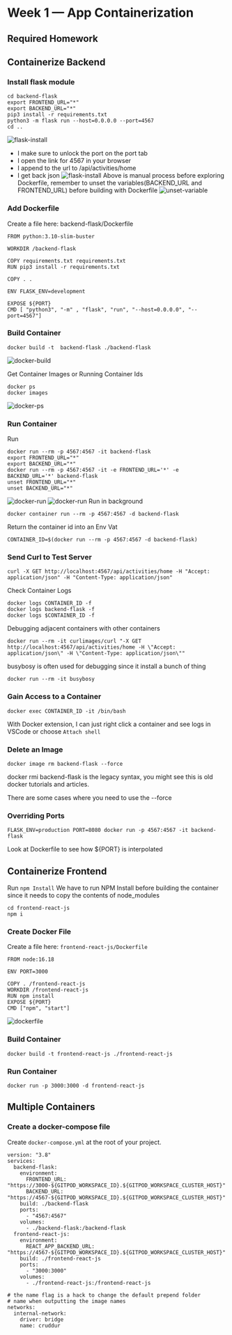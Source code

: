 # Week 1 — App Containerization

## Required Homework
## Containerize Backend
### Install flask module
```
cd backend-flask
export FRONTEND_URL="*"
export BACKEND_URL="*"
pip3 install -r requirements.txt
python3 -m flask run --host=0.0.0.0 --port=4567
cd ..
```
![flask-install](assets/flask-install.png)
- I make sure to unlock the port on the port tab
- I open the link for 4567 in your browser
- I append to the url to /api/activities/home
- I get back json
![flask-install](assets/port-open.png)
Above is manual process before exploring Dockerfile, remember to unset the variables(BACKEND_URL and FRONTEND_URL) before building with Dockerfile
![unset-variable](assets/unset-var.png)

### Add Dockerfile
Create a file here: backend-flask/Dockerfile
```
FROM python:3.10-slim-buster

WORKDIR /backend-flask

COPY requirements.txt requirements.txt
RUN pip3 install -r requirements.txt

COPY . .

ENV FLASK_ENV=development

EXPOSE ${PORT}
CMD [ "python3", "-m" , "flask", "run", "--host=0.0.0.0", "--port=4567"]
```

### Build Container
```
docker build -t  backend-flask ./backend-flask
```
![docker-build](assets/docker-build.png)

Get Container Images or Running Container Ids
```
docker ps
docker images
```
![docker-ps](assets/docker-ps.png)

### Run Container
Run
```
docker run --rm -p 4567:4567 -it backend-flask
export FRONTEND_URL="*"
export BACKEND_URL="*"
docker run --rm -p 4567:4567 -it -e FRONTEND_URL='*' -e BACKEND_URL='*' backend-flask
unset FRONTEND_URL="*"
unset BACKEND_URL="*"
```
![docker-run](assets/docker-run.png)
![docker-run](assets/docker-run2.png)
Run in background
```
docker container run --rm -p 4567:4567 -d backend-flask
```
Return the container id into an Env Vat
```
CONTAINER_ID=$(docker run --rm -p 4567:4567 -d backend-flask)
```

### Send Curl to Test Server
```
curl -X GET http://localhost:4567/api/activities/home -H "Accept: application/json" -H "Content-Type: application/json"
```

Check Container Logs
```
docker logs CONTAINER_ID -f
docker logs backend-flask -f
docker logs $CONTAINER_ID -f
```

Debugging adjacent containers with other containers
```
docker run --rm -it curlimages/curl "-X GET http://localhost:4567/api/activities/home -H \"Accept: application/json\" -H \"Content-Type: application/json\""
```
busybosy is often used for debugging since it install a bunch of thing

```
docker run --rm -it busybosy
```

### Gain Access to a Container
```
docker exec CONTAINER_ID -it /bin/bash
```
With Docker extension, I can just right click a container and see logs in VSCode or choose `Attach shell`
### Delete an Image
```
docker image rm backend-flask --force
```
docker rmi backend-flask is the legacy syntax, you might see this is old docker tutorials and articles.

There are some cases where you need to use the --force

### Overriding Ports
```
FLASK_ENV=production PORT=8080 docker run -p 4567:4567 -it backend-flask
```
Look at Dockerfile to see how ${PORT} is interpolated

## Containerize Frontend
Run `npm Install`
We have to run NPM Install before building the container since it needs to copy the contents of node_modules

```
cd frontend-react-js
npm i
```

### Create Docker File
Create a file here: `frontend-react-js/Dockerfile`

```
FROM node:16.18

ENV PORT=3000

COPY . /frontend-react-js
WORKDIR /frontend-react-js
RUN npm install
EXPOSE ${PORT}
CMD ["npm", "start"]
```
![dockerfile](assets/npm-dockerfile.png)

### Build Container
```
docker build -t frontend-react-js ./frontend-react-js
```
### Run Container
```
docker run -p 3000:3000 -d frontend-react-js
```
## Multiple Containers
### Create a docker-compose file
Create `docker-compose.yml` at the root of your project.
```
version: "3.8"
services:
  backend-flask:
    environment:
      FRONTEND_URL: "https://3000-${GITPOD_WORKSPACE_ID}.${GITPOD_WORKSPACE_CLUSTER_HOST}"
      BACKEND_URL: "https://4567-${GITPOD_WORKSPACE_ID}.${GITPOD_WORKSPACE_CLUSTER_HOST}"
    build: ./backend-flask
    ports:
      - "4567:4567"
    volumes:
      - ./backend-flask:/backend-flask
  frontend-react-js:
    environment:
      REACT_APP_BACKEND_URL: "https://4567-${GITPOD_WORKSPACE_ID}.${GITPOD_WORKSPACE_CLUSTER_HOST}"
    build: ./frontend-react-js
    ports:
      - "3000:3000"
    volumes:
      - ./frontend-react-js:/frontend-react-js

# the name flag is a hack to change the default prepend folder
# name when outputting the image names
networks: 
  internal-network:
    driver: bridge
    name: cruddur
```
